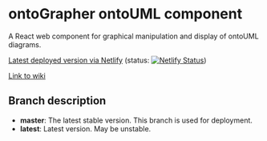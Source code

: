 # ontoGrapher ontoUML component

A React web component for graphical manipulation and display of ontoUML diagrams.

[Latest deployed version via Netlify](https://ontographer.netlify.com/) (status: [![Netlify Status](https://api.netlify.com/api/v1/badges/f293a230-0cfd-4b52-9bdc-39853ca5b02c/deploy-status)](https://app.netlify.com/sites/ontographer/deploys))

[Link to wiki](https://github.com/opendata-mvcr/ontoGrapher/wiki)

## Branch description
* **master**: The latest stable version. This branch is used for deployment.
* **latest**: Latest version. May be unstable.